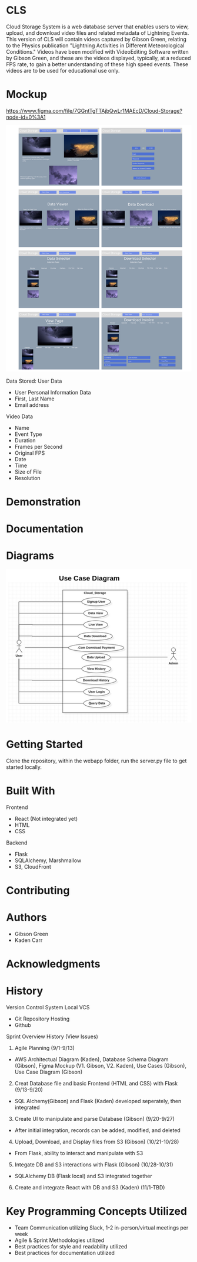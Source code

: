 # CLS

Cloud Storage System is a web database server that enables users to view, upload, and download video files and related metadata of Lightning Events. 
This version of CLS will contain videos captured by Gibson Green, relating to the Physics publication "Lightning Activities in Different Meteorological
Conditions." Videos have been modified with VideoEditing Software written by Gibson Green, and these are the videos displayed, typically, at a reduced
FPS rate, to gain a better understanding of these high speed events. These videos are to be used for educational use only. 

# Mockup
https://www.figma.com/file/7GGntTgTTAjbQwLr1MAEcD/Cloud-Storage?node-id=0%3A1

![alt text](https://github.com/gibsongreen/CLS/blob/a54594b331b327a04c7dae3b3d85845b221bb87a/webapp/static/Image.jpeg)

Data Stored:
User Data
- User Personal Information Data
- First, Last Name
- Email address

Video Data
- Name
- Event Type
- Duration
- Frames per Second
- Original FPS
- Date
- Time
- Size of File
- Resolution


# Demonstration


# Documentation

	

# Diagrams 
![alt text](https://github.com/gibsongreen/CLS/blob/44cca0aee384e0bbe58cc70cda95d67b389d0bf4/webapp/static/UseCaseDiagram.png)

	
# Getting Started
Clone the repository, within the webapp folder, run the server.py file to get started locally.

# Built With
Frontend
- React (Not integrated yet)
- HTML
- CSS

Backend 
- Flask
- SQLAlchemy, Marshmallow
- S3, CloudFront

# Contributing

# Authors
- Gibson Green
- Kaden Carr


# Acknowledgments

# History
Version Control System
Local VCS
- Git
Repository Hosting
- Github

Sprint Overview History (View Issues)
1. Agile Planning (9/1-9/13)
- AWS Architectual Diagram (Kaden), Database Schema Diagram (Gibson), Figma Mockup (V1. Gibson, V2. Kaden), Use Cases (Gibson), Use Case Diagram (Gibson)
2. Creat Database file and basic Frontend (HTML and CSS) with Flask (9/13-9/20)
- SQL Alchemy(Gibson) and Flask (Kaden) developed seperately, then integrated 
3. Create UI to manipulate and parse Database (Gibson) (9/20-9/27)
- After initial integration, records can be added, modified, and deleted
4. Upload, Download, and Display files from S3 (Gibson) (10/21-10/28)
- From Flask, ability to interact and manipulate with S3
5. Integate DB and S3 interactions with Flask (Gibson) (10/28-10/31)
- SQLAlchemy DB (Flask local) and S3 integrated together 
6. Create and integrate React with DB and S3 (Kaden) (11/1-TBD)

# Key Programming Concepts Utilized
- Team Communication utilizing Slack, 1-2 in-person/virtual meetings per week
- Agile & Sprint Methodologies utilized
- Best practices for style and readability utilized
- Best practices for documentation utilized
		
